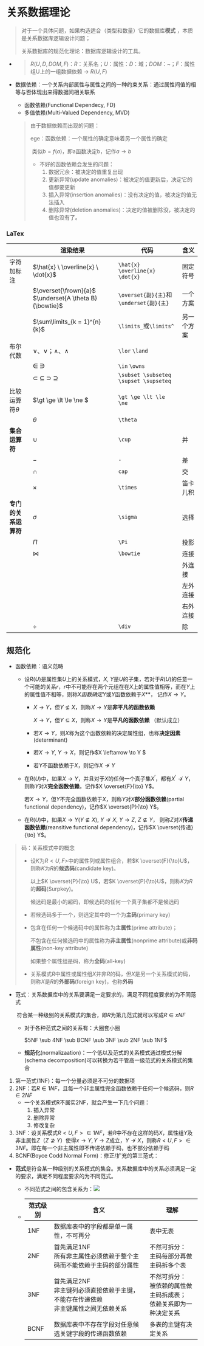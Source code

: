 # 关系数据理论

> 对于一个具体问题，如果构造适合（类型和数量）它的数据库**模式** ，本质是关系数据库逻辑设计问题；
>
> 关系数据库的规范化理论：数据库逻辑设计的工具。

+ > $R(U, D, DOM, F)$：$R$：关系名；$U$：属性：$D$：域；$DOM$：~；$F$：属性组U上的一组数据依赖 -> $R(U, F)$

+ 数据依赖：一个关系内部属性与属性之间的一种约束关系：通过属性间值的相等与否体现出来得数据间相关联系

  + 函数依赖(Functional Dependecy, FD)
  + 多值依赖(Multi-Valued Dependency, MVD)

  > 由于数据依赖而出现的问题：
  >
  > ege：函数依赖：一个属性的确定意味着另一个属性的确定
  >
  > ​                              类似$b = f(a)$，即a函数决定b，记作$a \to b$
  >
  > + 不好的函数依赖会发生的问题：
  >   1. 数据冗余：被决定的值重复出现
  >   2. 更新异常(update anomalies)：被决定的值更新后，决定它的值都要更新
  >   3. 插入异常(insertion anomalies)：没有决定的值，被决定的值无法插入
  >   4. 删除异常(deletion anomalies)：决定的值被删除没，被决定的值也没有了。

### LaTex

|                      | 渲染结果                                                | 代码                                    | 含义       |
| -------------------- | ------------------------------------------------------- | --------------------------------------- | ---------- |
| 字符加标注           | $\hat{x} \ \overline{x} \ \dot{x}$                      | `\hat{x} \overline{x} \dot{x}`          | 固定符号   |
|                      | $\overset{\frown}{a}$  $\underset{A \theta B}{\bowtie}$ | `\overset{副}{主}`和`\underset{副}{主}` | 一个方案   |
|                      | $\sum\limits_{k = 1}^{n}{k}$                            | `\limits_`或`\limits^`                  | 另一个方案 |
| 布尔代数             | $\vee、\lor$；$\wedge、\land$                           | `\lor` `\land`                          |            |
|                      | $\in$ $\owns$                                           | `\in` `\owns`                           |            |
|                      | $\subset$ $\subseteq$ $\supset$ $\supseteq$             | `\subset \subseteq \supset \supseteq`   |            |
| 比较运算符$\theta$   | $\gt \ge \lt \le \ne $                                  | `\gt \ge \lt \le \ne`                   |            |
|                      | $\theta$                                                | `\theta`                                |            |
| **集合运算符**       | $\cup$                                                  | `\cup`                                  | 并         |
|                      | $-$                                                     | `-`                                     | 差         |
|                      | $\cap$                                                  | `cap`                                   | 交         |
|                      | $\times$                                                | `\times`                                | 笛卡儿积   |
| **专门的关系运算符** | $\sigma$                                                | `\sigma`                                | 选择       |
|                      | $\Pi$                                                   | `\Pi`                                   | 投影       |
|                      | $\bowtie$                                               | `\bowtie`                               | 连接       |
|                      |                                                         |                                         | 外连接     |
|                      |                                                         |                                         | 左外连接   |
|                      |                                                         |                                         | 右外连接   |
|                      | $\div$                                                  | `\div`                                  | 除         |

## 规范化

+ 函数依赖：语义范畴
  + 设$R(U)$是属性集$U$上的关系模式，$X$, $Y$是$U$的子集，若对于$R(U)$的任意一个可能的关系$r$，$r$中不可能存在两个元组在在$X$上的属性值相等，而在$Y$上的属性值不相等，则称***X*函数确定*Y*或*Y*函数依赖于*X***， 记作$X \to Y$。

    + $X \to Y$，但$Y \not\subseteq X$，则称$X \to Y$是**非平凡的函数依赖**

      $X \to Y$，但$Y \subseteq X$，则称$X \to Y$是**平凡的函数依赖**     （默认成立）

    + 若$X \to Y$，则$X$称为这个函数依赖的决定属性组，也称**决定因素**(determinant)

    + 若$X \to Y, \ Y \to X$，则记作$X \leftarrow \to Y $

    + 若$Y$不函数依赖于$X$，则记作$X \not \to Y$


  + 在$R(U)$中，如果$X \to Y$，并且对于$X$的任何一个真子集$X^{\prime}$，都有$X^{\prime} \not \to Y$，则称$Y$对$X$**完全函数依赖**，记作$X \overset{F}{\to} Y$。

    若$X \to Y$，但$Y$不完全函数依赖于$X$，则称$Y$对$X$**部分函数依赖**(partial functional dependency)，记作$X \overset{P}{\to} Y$。

  + 在$R(U)$中，如果$X \to Y(Y \not \subseteq X), \ Y \not \to X, \ Y \to Z, \ Z \not \subseteq Y$， 则称$Z$对$X$**传递函数依赖**(reansitive functional dependency)，记作$X \overset{传递}{\to} Y$。

> 码：关系模式中的概念
>
> + 设$K$为$R<U, F>$中的属性列或属性组合，若$K \overset{F}{\to}U$，则称$K$为$R$的**候选码**(candidate key)。
>
>   以上$K \overset{P}{\to} U$，若$K \overset{P}{\to}U$，则称$K$为$R$的**超码**(Surpkey)。
>
>   候选码是最小的超码，即候选码的任何一个真子集都不是候选码
>
> + 若候选码多于一个，则选定其中的一个为**主码**(primary key)
>
> + 包含在任何一个候选码中的属性称为**主属性**(prime attribute)；
>
>   不包含在任何候选码中的属性称为**非主属性**(nonprime attribute)或**非码属性**(non-key attribute)
>
>   如果整个属性组是码，称为**全码**(all-key)
>
> + 关系模式$R$中属性或属性组$X$并非$R$的码，但$X$是另一个关系模式的码，则称$X$是$R$的**外部码**(foreign key)，也称**外码**

+ 范式：关系数据库中的关系要满足一定要求的，满足不同程度要求的为不同范式

  ​            符合某一种级别的关系模式的集合，即$R$为第几范式就可以写成$R \in xNF$

  + 对于各种范式之间的关系有：大圈套小圈

    $5NF \sub 4NF \sub BCNF \sub 3NF \sub 2NF \sub 1NF$

  + **规范化**(normalizaation)：一个低以及范式的关系模式通过模式分解(schema decomposition)可以转换为若干管高一级范式的关系模式的集合

1. 第一范式(1NF)：每一个分量必须是不可分的数据项
2. 2NF：若$R \in 1NF$，且每一个非主属性完全函数依赖于任何一个候选码，则$R \in 2NF$
   + 一个关系模式R不属实2NF，就会产生一下几个问题：
     1. 插入异常
     2. 删除异常
     3. 修改复杂
3. 3NF：设关系模式$R<U, F> \in 1NF$，若$R$中不存在这样的码$X$，属性组$Y$及非主属性$Z$（$Z \not \supseteq Y$）使得$x \to Y, Y \to Z$成立，$Y \not \to X$，则称$R<U, F> \in 3NF$。即在每一个非主属性即不传递依赖于码，也不部分依赖于码
4. BCNF(Boyce Codd Normal Form)：修正/扩充的第三范式：

+ **范式**是符合某一种级别的关系模式的集合。关系数据库中的关系必须满足一定的要求，满足不同程度要求的为不同范式。

  + 不同范式之间的包含关系为：![](https://cdn.jsdelivr.net/gh/zweix123/CS-notes@master/resource/Database-System/范式包含关系.png)

  + | 范式级别 | 含义                                                         | 理解                                                         |
    | -------- | ------------------------------------------------------------ | ------------------------------------------------------------ |
    | 1NF      | 数据库表中的字段都是单一属性，不可再分                       | 表中无表                                                     |
    | 2NF      | 首先满足1NF<br>所有非主属性必须依赖于整个主码而不能依赖于主码的部分属性 | 不然可拆分：<br>主码每部分再做主码拆多个表                   |
    | 3NF      | 首先满足2NF<br>非主键列必须直接依赖于主键，不能存在传递依赖<br>非主键属性之间无依赖关系 | 不然可拆分：<br>被依赖的属性做主码拆成表；<br>依赖关系即为一种决定关系 |
    | BCNF     | 数据库表中不存在字段对任意候选关键字段的传递函数依赖         | 多表的主键有决定关系                                         |

    


